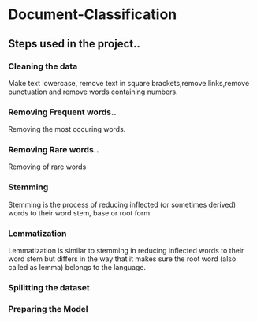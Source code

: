 # Document-Classification

## Steps used in the project..
### Cleaning the data
Make text lowercase, remove text in square brackets,remove links,remove punctuation and remove words containing numbers.

### Removing Frequent words..
Removing the most occuring words.

### Removing Rare words..
Removing of rare words

### Stemming
Stemming is the process of reducing inflected (or sometimes derived) words to their word stem, base or root form.

### Lemmatization 
Lemmatization is similar to stemming in reducing inflected words to their word stem but differs in the way that it makes sure the root word (also called as lemma) belongs to the language.

### Spilitting the dataset

### Preparing the Model
